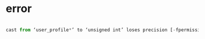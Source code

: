 # error

```javascript

cast from ‘user_profile*’ to ‘unsigned int’ loses precision [-fpermissive]

```